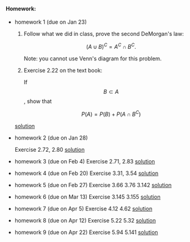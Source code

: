 <script type="text/javascript" async
  src="https://cdn.mathjax.org/mathjax/latest/MathJax.js?config=TeX-MML-AM_CHTML">
</script>

#### Homework:

*   homework 1 (due on Jan 23)

    1.  Follow what we did in class, prove the second DeMorgan's law:

        $$(A \cup B)^C = A^C \cap B^C .$$

        Note: you cannot use Venn's diagram for this problem.

    2.  Exercise 2.22 on the text book:

        If $$ B\subset A$$, show that

        $$P(A)=P(B)+ P(A \cap B^C)$$

    [solution](./hw1sol.pdf)

*   homework 2 (due on Jan 28)

    Exercise 2.72, 2.80	
    [solution](./hw2sol.pdf)

*   homework 3 (due on Feb 4)
    Exercise 2.71, 2.83	
    [solution](./hw3sol.pdf)

*   homework 4 (due on Feb 20)
    Exercise 3.31, 3.54	
    [solution](./hw4sol.pdf)

*   homework 5 (due on Feb 27)
    Exercise 3.66 3.76 3.142
    [solution](./hw5sol.pdf)

*   homework 6 (due on Mar 13)
    Exercise 3.145 3.155
    [solution](./hw6sol.pdf)

*   homework 7 (due on Apr 5)
    Exercise 4.12 4.62
    [solution](./hw7sol.pdf)

*   homework 8 (due on Apr 12)
    Exercise 5.22 5.32
    [solution](./hw8sol.pdf)
    
*   homework 9 (due on Apr 22)
    Exercise 5.94 5.141
    [solution](./hw9sol.pdf)

